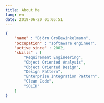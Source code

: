 ```yaml
---
title: About Me
lang: en
date: 2019-06-20 01:05:51
---
```

``` json
{
    "name" : "Björn Großewinkelmann",
    "occupation" : "softaware engineer",
    "active_since" : 2002,
    "skills" : [
        "Requirement Engineering",
        "Object Oriented Analysis",
        "Object Oriented Design",
        "Design Pattern", 
        "Enterprise Integration Pattern",
        "Clean Code",
        "SOLID"
    ]
}
```
<!--stackedit_data:
eyJoaXN0b3J5IjpbNTI2NjA2Mzg2LC01ODc1NDE1NDIsMTQxOD
k4NDcyNCwxMjM0NDM5ODY2LDE3NzI5Mjk2MjcsLTE5NTE4OTAy
MjldfQ==
-->